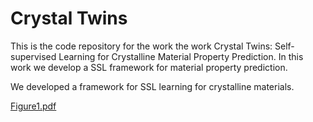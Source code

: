 # Crystal Twins 
This is the code repository for the work the work Crystal Twins: Self-supervised Learning for Crystalline Material Property Prediction. In this work we develop a SSL framework for material property prediction.

We developed a framework for SSL learning for crystalline materials.

[Figure1.pdf](https://github.com/RishikeshMagar/Crystal-Twins/files/9954438/Figure1.pdf)
